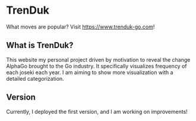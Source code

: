 # TrenDuk
What moves are popular? Visit https://www.trenduk-go.com!

## What is TrenDuk?
This website my personal project driven by motivation to reveal the change AlphaGo brought to the Go industry. It specifically visualizes frequency of each joseki 
each year. I am aiming to show more visualization with a detailed categorization.

## Version
Currently, I deployed the first version, and I am working on improvements!
